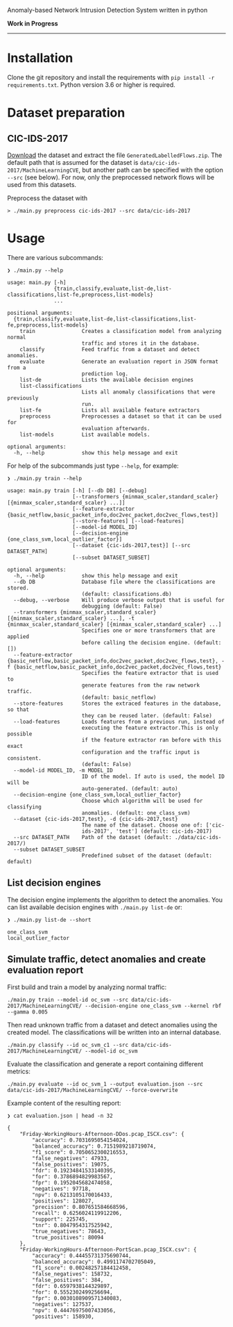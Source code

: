 Anomaly-based Network Intrusion Detection System written in python

**Work in Progress**

---

# Installation

Clone the git repository and install the requirements with `pip install -r requirements.txt`. Python version 3.6 or higher is required.

# Dataset preparation

## CIC-IDS-2017

[Download](http://205.174.165.80/CICDataset/CIC-IDS-2017/) the dataset and extract the file `GeneratedLabelledFlows.zip`. The default path that is assumed for the dataset is 
`data/cic-ids-2017/MachineLearningCVE`, but another path can be specified with the option `--src` (see below). For now, only the preprocessed network flows will be used from this datasets.

Preprocess the dataset with 

```
> ./main.py preprocess cic-ids-2017 --src data/cic-ids-2017
```

# Usage

There are various subcommands:

```
❯ ./main.py --help

usage: main.py [-h]
               {train,classify,evaluate,list-de,list-classifications,list-fe,preprocess,list-models}
               ...

positional arguments:
  {train,classify,evaluate,list-de,list-classifications,list-fe,preprocess,list-models}
    train               Creates a classification model from analyzing normal
                        traffic and stores it in the database.
    classify            Feed traffic from a dataset and detect anomalies.
    evaluate            Generate an evaluation report in JSON format from a
                        prediction log.
    list-de             Lists the available decision engines
    list-classifications
                        Lists all anomaly classifications that were previously
                        run.
    list-fe             Lists all available feature extractors
    preprocess          Preprocesses a dataset so that it can be used for
                        evaluation afterwards.
    list-models         List available models.

optional arguments:
  -h, --help            show this help message and exit

```

For help of the subcommands just type `--help`, for example:

```
❯ ./main.py train --help

usage: main.py train [-h] [--db DB] [--debug]
                     [--transformers {minmax_scaler,standard_scaler} [{minmax_scaler,standard_scaler} ...]]
                     [--feature-extractor {basic_netflow,basic_packet_info,doc2vec_packet,doc2vec_flows,test}]
                     [--store-features] [--load-features]
                     [--model-id MODEL_ID]
                     [--decision-engine {one_class_svm,local_outlier_factor}]
                     [--dataset {cic-ids-2017,test}] [--src DATASET_PATH]
                     [--subset DATASET_SUBSET]

optional arguments:
  -h, --help            show this help message and exit
  --db DB               Database file where the classifications are stored.
                        (default: classifications.db)
  --debug, --verbose    Will produce verbose output that is useful for
                        debugging (default: False)
  --transformers {minmax_scaler,standard_scaler} [{minmax_scaler,standard_scaler} ...], -t {minmax_scaler,standard_scaler} [{minmax_scaler,standard_scaler} ...]
                        Specifies one or more transformers that are applied
                        before calling the decision engine. (default: [])
  --feature-extractor {basic_netflow,basic_packet_info,doc2vec_packet,doc2vec_flows,test}, -f {basic_netflow,basic_packet_info,doc2vec_packet,doc2vec_flows,test}
                        Specifies the feature extractor that is used to
                        generate features from the raw network traffic.
                        (default: basic_netflow)
  --store-features      Stores the extraced features in the database, so that
                        they can be reused later. (default: False)
  --load-features       Loads features from a previous run, instead of
                        executing the feature extractor.This is only possible
                        if the feature extractor ran before with this exact
                        configuration and the traffic input is consistent.
                        (default: False)
  --model-id MODEL_ID, -m MODEL_ID
                        ID of the model. If auto is used, the model ID will be
                        auto-generated. (default: auto)
  --decision-engine {one_class_svm,local_outlier_factor}
                        Choose which algorithm will be used for classifying
                        anomalies. (default: one_class_svm)
  --dataset {cic-ids-2017,test}, -d {cic-ids-2017,test}
                        The name of the dataset. Choose one of: ['cic-
                        ids-2017', 'test'] (default: cic-ids-2017)
  --src DATASET_PATH    Path of the dataset (default: ./data/cic-ids-2017/)
  --subset DATASET_SUBSET
                        Predefined subset of the dataset (default: default)

```

## List decision engines

The decision engine implements the algorithm to detect the anomalies. You can list available decision engines with `./main.py list-de` or:

```
❯ ./main.py list-de --short

one_class_svm
local_outlier_factor

```

## Simulate traffic, detect anomalies and create evaluation report

First build and train a model by analyzing normal traffic:

```
./main.py train --model-id oc_svm --src data/cic-ids-2017/MachineLearningCVE/ --decision-engine one_class_svm --kernel rbf --gamma 0.005
```

Then read unknown traffic from a dataset and detect anomalies using the created model. The classifications will be written into an internal database.

```
./main.py classify --id oc_svm_c1 --src data/cic-ids-2017/MachineLearningCVE/ --model-id oc_svm 
```

Evaluate the classification and generate a report containing different metrics:

```
./main.py evaluate --id oc_svm_1 --output evaluation.json --src data/cic-ids-2017/MachineLearningCVE/ --force-overwrite
```

Example content of the resulting report: 

```
❯ cat evaluation.json | head -n 32

{
    "Friday-WorkingHours-Afternoon-DDos.pcap_ISCX.csv": {
        "accuracy": 0.7031695054154024,
        "balanced_accuracy": 0.7151989218719074,
        "f1_score": 0.7050652300216553,
        "false_negatives": 47933,
        "false_positives": 19075,
        "fdr": 0.19234841533140395,
        "for": 0.3786894829983567,
        "fpr": 0.1952045682474058,
        "negatives": 97718,
        "npv": 0.6213105170016433,
        "positives": 128027,
        "precision": 0.807651584668596,
        "recall": 0.6256024119912206,
        "support": 225745,
        "tnr": 0.8047954317525942,
        "true_negatives": 78643,
        "true_positives": 80094
    },
    "Friday-WorkingHours-Afternoon-PortScan.pcap_ISCX.csv": {
        "accuracy": 0.44455731375690744,
        "balanced_accuracy": 0.4991174702705049,
        "f1_score": 0.00248257184412458,
        "false_negatives": 158732,
        "false_positives": 384,
        "fdr": 0.6597938144329897,
        "for": 0.5552302499256694,
        "fpr": 0.0030108909571340083,
        "negatives": 127537,
        "npv": 0.44476975007433056,
        "positives": 158930,

```


